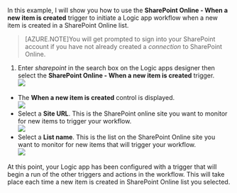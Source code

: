 In this example, I will show you how to use the **SharePoint Online - When a new item is created** trigger to initiate a Logic app workflow when a new item is created in a SharePoint Online list.

>[AZURE.NOTE]You will get prompted to sign into your SharePoint account if you have not already created a *connection* to SharePoint Online.  

1. Enter *sharepoint* in the search box on the Logic apps designer then select the **SharePoint Online - When a new item is created**  trigger.  
![](./media/connectors-create-api-sharepointonline/trigger-1.png)  
- The **When a new item is created** control is displayed.  
![](./media/connectors-create-api-sharepointonline/trigger-2.png)   
- Select a **Site URL**. This is the SharePoint online site you want to monitor for new items to trigger your workflow.  
![](./media/connectors-create-api-sharepointonline/trigger-3.png)   
- Select a **List name**. This is the list on the SharePoint Online site you want to monitor for new items that will trigger your workflow.  
![](./media/connectors-create-api-sharepointonline/trigger-4.png)   

At this point, your Logic app has been configured with a trigger that will begin a run of the other triggers and actions in the workflow. This will take place each time a new item is created in SharePoint Online list you selected.  